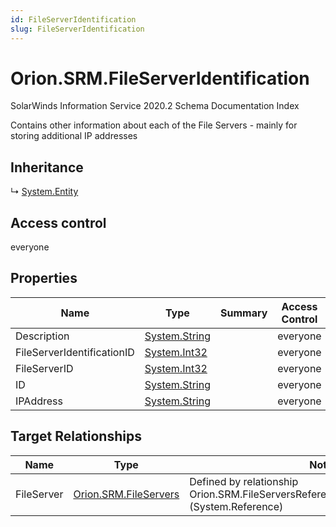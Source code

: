 ```yaml
---
id: FileServerIdentification
slug: FileServerIdentification
---
```


# Orion.SRM.FileServerIdentification

SolarWinds Information Service 2020.2 Schema Documentation Index

Contains other information about each of the File Servers - mainly for storing additional IP addresses

## Inheritance

↳ [System.Entity](./../System/Entity)

## Access control

everyone

## Properties

| Name | Type | Summary | Access Control |
| ------ | ------ | ------ | ------ |
| Description | [System.String](https://docs.microsoft.com/en-us/dotnet/api/system.string) |  | everyone |
| FileServerIdentificationID | [System.Int32](https://docs.microsoft.com/en-us/dotnet/api/system.int32) |  | everyone |
| FileServerID | [System.Int32](https://docs.microsoft.com/en-us/dotnet/api/system.int32) |  | everyone |
| ID | [System.String](https://docs.microsoft.com/en-us/dotnet/api/system.string) |  | everyone |
| IPAddress | [System.String](https://docs.microsoft.com/en-us/dotnet/api/system.string) |  | everyone |

## Target Relationships

| Name | Type | Notes |
| ------ | ------ | ------ |
| FileServer | [Orion.SRM.FileServers](./../Orion.SRM/FileServers) | Defined by relationship Orion.SRM.FileServersReferencesFileServerIdentification (System.Reference) |

